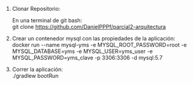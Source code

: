 1. Clonar Repositorio:

   En una terminal de git bash:<br>
    git clone https://github.com/DanielPPPf/parcial2-arquitectura
   
2. Crear un contenedor mysql con las propiedades de la aplicación: <br>
  docker run --name mysql-yms -e MYSQL_ROOT_PASSWORD=root -e MYSQL_DATABASE=yms -e MYSQL_USER=yms_user -e MYSQL_PASSWORD=yms_clave -p 3306:3306 -d mysql:5.7

3. Correr la aplicación: <br>
  ./gradlew bootRun
